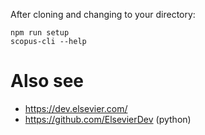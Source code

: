 After cloning and changing to your directory:
```
npm run setup
scopus-cli --help
```



# Also see
* https://dev.elsevier.com/
* https://github.com/ElsevierDev (python)